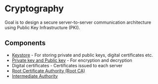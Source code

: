 # Cryptography

Goal is to design a secure server-to-server communication architecture using Public Key Infrastructure (PKI).

## Components

- [Keystore](./FAQ.md#what-is-keystore) - For storing private and public keys, digital certificates etc.
- [Private key and Public key](./EncryptionDecryption/RSA/README.md#encryption-and-decryption-of-data-using-rsa-keys) - For encryption and decryption
- Digital certificates - Certificates issued to each server
- [Root Certificate Authority (Root CA)](./FAQ.md#what-is-root-ca)
- [Intermediate Authority](./FAQ.md#what-is-intermediate-ca)